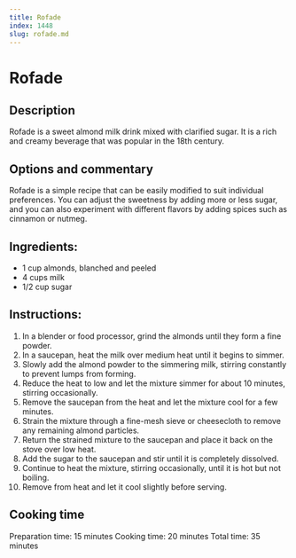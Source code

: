 ```yaml
---
title: Rofade
index: 1448
slug: rofade.md
---
```


# Rofade

## Description
Rofade is a sweet almond milk drink mixed with clarified sugar. It is a rich and creamy beverage that was popular in the 18th century.

## Options and commentary
Rofade is a simple recipe that can be easily modified to suit individual preferences. You can adjust the sweetness by adding more or less sugar, and you can also experiment with different flavors by adding spices such as cinnamon or nutmeg.

## Ingredients:
- 1 cup almonds, blanched and peeled
- 4 cups milk
- 1/2 cup sugar

## Instructions:
1. In a blender or food processor, grind the almonds until they form a fine powder.
2. In a saucepan, heat the milk over medium heat until it begins to simmer.
3. Slowly add the almond powder to the simmering milk, stirring constantly to prevent lumps from forming.
4. Reduce the heat to low and let the mixture simmer for about 10 minutes, stirring occasionally.
5. Remove the saucepan from the heat and let the mixture cool for a few minutes.
6. Strain the mixture through a fine-mesh sieve or cheesecloth to remove any remaining almond particles.
7. Return the strained mixture to the saucepan and place it back on the stove over low heat.
8. Add the sugar to the saucepan and stir until it is completely dissolved.
9. Continue to heat the mixture, stirring occasionally, until it is hot but not boiling.
10. Remove from heat and let it cool slightly before serving.

## Cooking time
Preparation time: 15 minutes
Cooking time: 20 minutes
Total time: 35 minutes